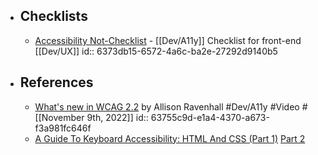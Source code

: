 - ## Checklists
	- [Accessibility Not-Checklist](https://not-checklist.intopia.digital/) - [[Dev/A11y]] Checklist for front-end [[Dev/UX]]
	  id:: 6373db15-6572-4a6c-ba2e-27292d9140b5
- ## References
	- [What's new in WCAG 2.2](https://www.youtube.com/watch?v=5yhL8q8hDMA) by Allison Ravenhall #Dev/A11y #Video #[[November 9th, 2022]]
	  id:: 63755c9d-e1a4-4370-a673-f3a981fc646f
	- [A Guide To Keyboard Accessibility: HTML And CSS (Part 1)](https://www.smashingmagazine.com/2022/11/guide-keyboard-accessibility-html-css-part1/) [Part 2](https://www.smashingmagazine.com/2022/11/guide-keyboard-accessibility-javascript-part2/)